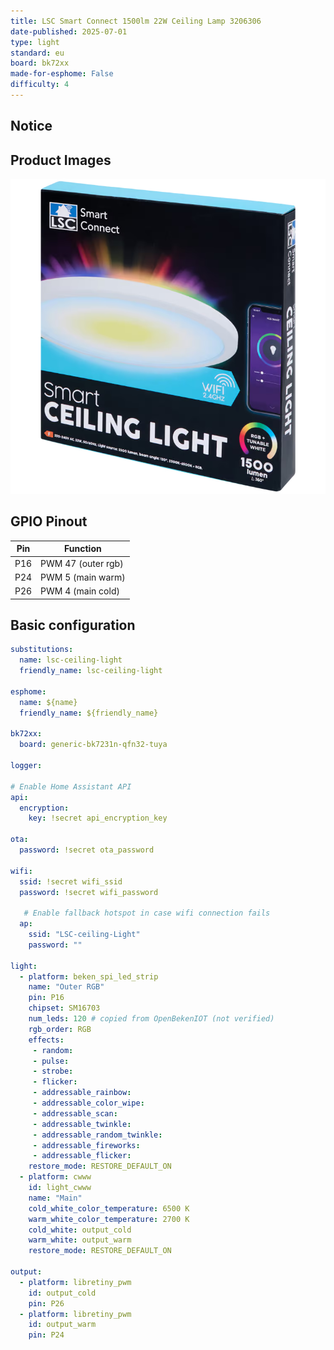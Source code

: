 ```yaml
---
title: LSC Smart Connect 1500lm 22W Ceiling Lamp 3206306
date-published: 2025-07-01
type: light
standard: eu
board: bk72xx
made-for-esphome: False
difficulty: 4
---
```


## Notice

<!-- not checked if that works -->
<!-- - This light is flashable using the latest tuya-cloudcutter with a compiled ESPHome binary. -->

## Product Images

![light with box](image.png)

## GPIO Pinout

| Pin | Function           |
| --- | ------------------ |
| P16 | PWM 47 (outer rgb) |
| P24 | PWM 5  (main warm) |
| P26 | PWM 4  (main cold) |

## Basic configuration

```yml
substitutions:
  name: lsc-ceiling-light
  friendly_name: lsc-ceiling-light

esphome:
  name: ${name}
  friendly_name: ${friendly_name}

bk72xx:
  board: generic-bk7231n-qfn32-tuya

logger:

# Enable Home Assistant API
api:
  encryption:
    key: !secret api_encryption_key

ota:
  password: !secret ota_password

wifi:
  ssid: !secret wifi_ssid
  password: !secret wifi_password

   # Enable fallback hotspot in case wifi connection fails
  ap:
    ssid: "LSC-ceiling-Light"
    password: ""

light:
  - platform: beken_spi_led_strip
    name: "Outer RGB"
    pin: P16
    chipset: SM16703
    num_leds: 120 # copied from OpenBekenIOT (not verified)
    rgb_order: RGB
    effects:
     - random:
     - pulse:
     - strobe:
     - flicker:
     - addressable_rainbow:
     - addressable_color_wipe:
     - addressable_scan:
     - addressable_twinkle:
     - addressable_random_twinkle:
     - addressable_fireworks:
     - addressable_flicker:
    restore_mode: RESTORE_DEFAULT_ON
  - platform: cwww
    id: light_cwww
    name: "Main"
    cold_white_color_temperature: 6500 K
    warm_white_color_temperature: 2700 K
    cold_white: output_cold
    warm_white: output_warm
    restore_mode: RESTORE_DEFAULT_ON

output:
  - platform: libretiny_pwm
    id: output_cold
    pin: P26
  - platform: libretiny_pwm
    id: output_warm
    pin: P24
```

<!--
Source: https://www.elektroda.com/rtvforum/topic4095226.html
{
  "vendor": "Action",
  "bDetailed": "0",
  "name": "LSC Smart Connect 1500lm 22W Ceiling Lamp",
  "model": "3206306",
  "chip": "BK7231N",
  "board": "on PCB",
  "flags": "267264",
  "keywords": [
    "Deckenlampe",
    "light"
  ],
  "pins": {
    "16": "SM16703P_DIN;47",
    "24": "PWM;5",
    "26": "PWM;4"
  },
  "command": "startDriver SM16703P; SM16703P_Init 120; startDriver PixelAnim;",
  "image": "https://obrazki.elektroda.pl/2568990700_1735106079.png",
  "wiki": "https://www.elektroda.com/rtvforum/topic4095226.html"
}
-->

